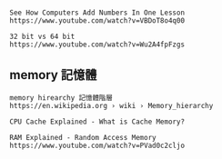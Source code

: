 #
```
See How Computers Add Numbers In One Lesson
https://www.youtube.com/watch?v=VBDoT8o4q00
```


```
32 bit vs 64 bit
https://www.youtube.com/watch?v=Wu2A4fpFzgs
```

## memory 記憶體
```
memory hirearchy 記憶體階層
https://en.wikipedia.org › wiki › Memory_hierarchy
```
```
CPU Cache Explained - What is Cache Memory?

```
```
RAM Explained - Random Access Memory
https://www.youtube.com/watch?v=PVad0c2cljo
```


```


```


```


```


```


```


```


```


```


```


```


```
